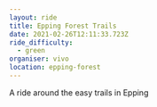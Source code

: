 ```yaml
---
layout: ride
title: Epping Forest Trails
date: 2021-02-26T12:11:33.723Z
ride_difficulty:
  - green
organiser: vivo
location: epping-forest
---
```

A ride around the easy trails in Epping